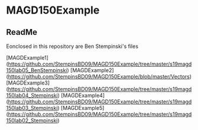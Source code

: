 # MAGD150Example
## ReadMe

Eonclosed in this repository are Ben Stempinski's files

[MAGDExample1] (https://github.com/StempinsBD09/MAGD150Example/tree/master/s19magd150lab05_BenStempinski)
[MAGDExample2] (https://github.com/StempinsBD09/MAGD150Example/blob/master/Vectors)
[MAGDExample3] (https://github.com/StempinsBD09/MAGD150Example/tree/master/s19magd150lab04_Stempinski)
[MAGDExample4] (https://github.com/StempinsBD09/MAGD150Example/tree/master/s19magd150lab03_Stempinski)
[MAGDExample5] (https://github.com/StempinsBD09/MAGD150Example/tree/master/s19magd150lab02_Stempinski)
